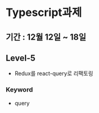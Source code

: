 # Typescript과제 

## 기간 : 12월 12일 ~ 18일

## Level-5

- Redux를 react-query로 리팩토링

### Keyword

- query
